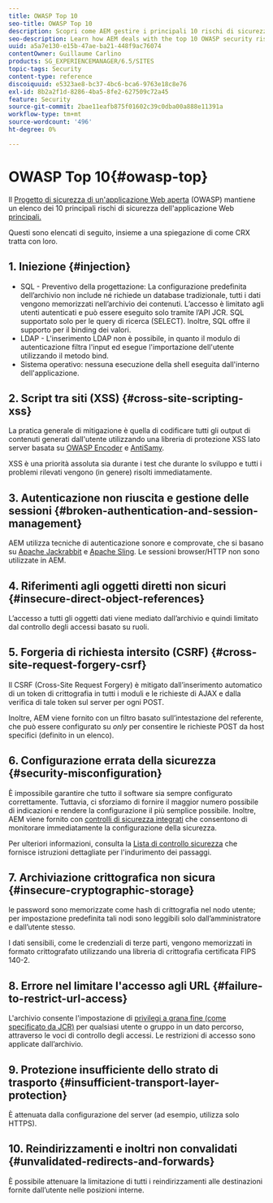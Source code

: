 ```yaml
---
title: OWASP Top 10
seo-title: OWASP Top 10
description: Scopri come AEM gestire i principali 10 rischi di sicurezza OWASP.
seo-description: Learn how AEM deals with the top 10 OWASP security risks.
uuid: a5a7e130-e15b-47ae-ba21-448f9ac76074
contentOwner: Guillaume Carlino
products: SG_EXPERIENCEMANAGER/6.5/SITES
topic-tags: Security
content-type: reference
discoiquuid: e5323ae8-bc37-4bc6-bca6-9763e18c8e76
exl-id: 8b2a2f1d-8286-4ba5-8fe2-627509c72a45
feature: Security
source-git-commit: 2bae11eafb875f01602c39c0dba00a888e11391a
workflow-type: tm+mt
source-wordcount: '496'
ht-degree: 0%

---
```


# OWASP Top 10{#owasp-top}

Il [Progetto di sicurezza di un&#39;applicazione Web aperta](https://www.owasp.org) (OWASP) mantiene un elenco dei 10 principali rischi di sicurezza dell&#39;applicazione Web [principali.](https://www.owasp.org/index.php/OWASP_Top_Ten_Project)

Questi sono elencati di seguito, insieme a una spiegazione di come CRX tratta con loro.

## 1. Iniezione {#injection}

* SQL - Preventivo della progettazione: La configurazione predefinita dell’archivio non include né richiede un database tradizionale, tutti i dati vengono memorizzati nell’archivio dei contenuti. L’accesso è limitato agli utenti autenticati e può essere eseguito solo tramite l’API JCR. SQL supportato solo per le query di ricerca (SELECT). Inoltre, SQL offre il supporto per il binding dei valori.
* LDAP - L&#39;inserimento LDAP non è possibile, in quanto il modulo di autenticazione filtra l&#39;input ed esegue l&#39;importazione dell&#39;utente utilizzando il metodo bind.
* Sistema operativo: nessuna esecuzione della shell eseguita dall&#39;interno dell&#39;applicazione.

## 2. Script tra siti (XSS) {#cross-site-scripting-xss}

La pratica generale di mitigazione è quella di codificare tutti gli output di contenuti generati dall&#39;utente utilizzando una libreria di protezione XSS lato server basata su [OWASP Encoder](https://www.owasp.org/index.php/OWASP_Java_Encoder_Project) e [AntiSamy](https://www.owasp.org/index.php/Category:OWASP_AntiSamy_Project).

XSS è una priorità assoluta sia durante i test che durante lo sviluppo e tutti i problemi rilevati vengono (in genere) risolti immediatamente.

## 3. Autenticazione non riuscita e gestione delle sessioni {#broken-authentication-and-session-management}

AEM utilizza tecniche di autenticazione sonore e comprovate, che si basano su [Apache Jackrabbit](https://jackrabbit.apache.org/) e [Apache Sling](https://sling.apache.org/). Le sessioni browser/HTTP non sono utilizzate in AEM.

## 4. Riferimenti agli oggetti diretti non sicuri {#insecure-direct-object-references}

L’accesso a tutti gli oggetti dati viene mediato dall’archivio e quindi limitato dal controllo degli accessi basato su ruoli.

## 5. Forgeria di richiesta intersito (CSRF) {#cross-site-request-forgery-csrf}

Il CSRF (Cross-Site Request Forgery) è mitigato dall’inserimento automatico di un token di crittografia in tutti i moduli e le richieste di AJAX e dalla verifica di tale token sul server per ogni POST.

Inoltre, AEM viene fornito con un filtro basato sull’intestazione del referente, che può essere configurato su *only* per consentire le richieste POST da host specifici (definito in un elenco).

## 6. Configurazione errata della sicurezza {#security-misconfiguration}

È impossibile garantire che tutto il software sia sempre configurato correttamente. Tuttavia, ci sforziamo di fornire il maggior numero possibile di indicazioni e rendere la configurazione il più semplice possibile. Inoltre, AEM viene fornito con [controlli di sicurezza integrati](/help/sites-administering/operations-dashboard.md) che consentono di monitorare immediatamente la configurazione della sicurezza.

Per ulteriori informazioni, consulta la [Lista di controllo sicurezza](/help/sites-administering/security-checklist.md) che fornisce istruzioni dettagliate per l&#39;indurimento dei passaggi.

## 7. Archiviazione crittografica non sicura {#insecure-cryptographic-storage}

le password sono memorizzate come hash di crittografia nel nodo utente; per impostazione predefinita tali nodi sono leggibili solo dall’amministratore e dall’utente stesso.

I dati sensibili, come le credenziali di terze parti, vengono memorizzati in formato crittografato utilizzando una libreria di crittografia certificata FIPS 140-2.

## 8. Errore nel limitare l&#39;accesso agli URL {#failure-to-restrict-url-access}

L&#39;archivio consente l&#39;impostazione di [privilegi a grana fine (come specificato da JCR)](https://www.adobe.io/experience-manager/reference-materials/spec/jcr/2.0/16_Access_Control_Management.html) per qualsiasi utente o gruppo in un dato percorso, attraverso le voci di controllo degli accessi. Le restrizioni di accesso sono applicate dall’archivio.

## 9. Protezione insufficiente dello strato di trasporto {#insufficient-transport-layer-protection}

È attenuata dalla configurazione del server (ad esempio, utilizza solo HTTPS).

## 10. Reindirizzamenti e inoltri non convalidati {#unvalidated-redirects-and-forwards}

È possibile attenuare la limitazione di tutti i reindirizzamenti alle destinazioni fornite dall’utente nelle posizioni interne.
